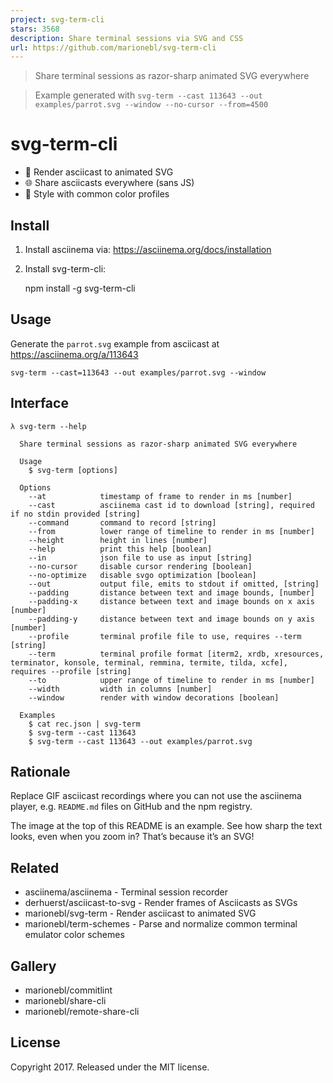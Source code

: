 ```yaml
---
project: svg-term-cli
stars: 3568
description: Share terminal sessions via SVG and CSS
url: https://github.com/marionebl/svg-term-cli
---
```


> Share terminal sessions as razor-sharp animated SVG everywhere

> Example generated with `svg-term --cast 113643 --out examples/parrot.svg --window --no-cursor --from=4500`

svg-term-cli
============

-   💄 Render asciicast to animated SVG
-   🌐 Share asciicasts everywhere (sans JS)
-   🤖 Style with common color profiles

Install
-------

1.  Install asciinema via: https://asciinema.org/docs/installation
2.  Install svg-term-cli:
    
    npm install -g svg-term-cli
    

Usage
-----

Generate the `parrot.svg` example from asciicast at https://asciinema.org/a/113643

```
svg-term --cast=113643 --out examples/parrot.svg --window
```

Interface
---------

```
λ svg-term --help

  Share terminal sessions as razor-sharp animated SVG everywhere

  Usage
    $ svg-term [options]

  Options
    --at            timestamp of frame to render in ms [number]
    --cast          asciinema cast id to download [string], required if no stdin provided [string]
    --command       command to record [string]
    --from          lower range of timeline to render in ms [number]
    --height        height in lines [number]
    --help          print this help [boolean]
    --in            json file to use as input [string]
    --no-cursor     disable cursor rendering [boolean]
    --no-optimize   disable svgo optimization [boolean]
    --out           output file, emits to stdout if omitted, [string]
    --padding       distance between text and image bounds, [number]
    --padding-x     distance between text and image bounds on x axis [number]
    --padding-y     distance between text and image bounds on y axis [number]
    --profile       terminal profile file to use, requires --term [string]
    --term          terminal profile format [iterm2, xrdb, xresources, terminator, konsole, terminal, remmina, termite, tilda, xcfe], requires --profile [string]
    --to            upper range of timeline to render in ms [number]
    --width         width in columns [number]
    --window        render with window decorations [boolean]

  Examples
    $ cat rec.json | svg-term
    $ svg-term --cast 113643
    $ svg-term --cast 113643 --out examples/parrot.svg
```

Rationale
---------

Replace GIF asciicast recordings where you can not use the asciinema player, e.g. `README.md` files on GitHub and the npm registry.

The image at the top of this README is an example. See how sharp the text looks, even when you zoom in? That’s because it’s an SVG!

Related
-------

-   asciinema/asciinema - Terminal session recorder
-   derhuerst/asciicast-to-svg - Render frames of Asciicasts as SVGs
-   marionebl/svg-term - Render asciicast to animated SVG
-   marionebl/term-schemes - Parse and normalize common terminal emulator color schemes

Gallery
-------

-   marionebl/commitlint
-   marionebl/share-cli
-   marionebl/remote-share-cli

License
-------

Copyright 2017. Released under the MIT license.
